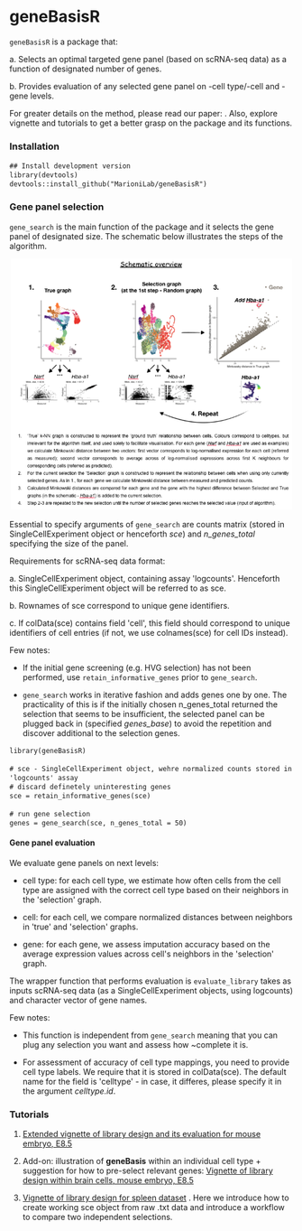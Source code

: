 # geneBasisR

`geneBasisR` is a package that:

a. Selects an optimal targeted gene panel (based on scRNA-seq data) as a function of designated number of genes. 

b. Provides evaluation of any selected gene panel on -cell type/-cell and -gene levels. 

For greater details on the method, please read our paper: . Also, explore vignette and tutorials to get a better grasp on the package and its functions.

### Installation

```
## Install development version
library(devtools)
devtools::install_github("MarioniLab/geneBasisR") 
```


### Gene panel selection

`gene_search` is the main function of the package and it selects the gene panel of designated size. The schematic below illustrates the steps of the algorithm.

<p align="center">
  <img src="geneBasis_cartoon.png" width="500">
</p>

Essential to specify arguments of `gene_search` are counts matrix (stored in SingleCellExperiment object or henceforth *sce*) and *n_genes_total* specifying the size of the panel. 

Requirements for scRNA-seq data format:

a. SingleCellExperiment object, containing assay 'logcounts'. Henceforth this SingleCellExperiment object will be referred to as sce.

b. Rownames of sce correspond to unique gene identifiers.

c. If colData(sce) contains field 'cell', this field should correspond to unique identifiers of cell entries (if not, we use colnames(sce) for cell IDs instead).

Few notes:

- If the initial gene screening (e.g. HVG selection) has not been performed, use `retain_informative_genes` prior to `gene_search`.

- `gene_search` works in iterative fashion and adds genes one by one. The practicality of this is if the initially chosen n_genes_total returned the selection that seems to be insufficient, the selected panel can be plugged back in (specified *genes_base*) to avoid the repetition and discover additional to the selection genes.


```
library(geneBasisR)

# sce - SingleCellExperiment object, wehre normalized counts stored in 'logcounts' assay
# discard definetely uninteresting genes
sce = retain_informative_genes(sce)

# run gene selection
genes = gene_search(sce, n_genes_total = 50)

```

#### Gene panel evaluation

We evaluate gene panels on next levels:

- cell type: for each cell type, we estimate how often cells from the cell type are assigned with the correct cell type based on their neighbors in the 'selection' graph.

- cell: for each cell, we compare normalized distances between neighbors in 'true' and 'selection' graphs. 

- gene: for each gene, we assess imputation accuracy based on the average expression values across cell's neighbors in the 'selection' graph.

The wrapper function that performs evaluation is `evaluate_library` takes as inputs scRNA-seq data (as a SingleCellExperiment objects, using logcounts) and character vector of gene names.

Few notes:

- This function is independent from `gene_search` meaning that you can plug any selection you want and assess how ~complete it is.

- For assessment of accuracy of cell type mappings, you need to provide cell type labels. We require that it is stored in colData(sce). The default name for the field is 'celltype' - in case, it differes, please specify it in the argument *celltype.id*.


### Tutorials

1. [Extended vignette of library design and its evaluation for mouse embryo, E8.5](https://rawcdn.githack.com/MarioniLab/geneBasis_tutorials/ef2d83ae4eaf607c447037dc8981b18d4e7821af/geneBasis_mouseEmbryo_extended.html)

2. Add-on: illustration of **geneBasis** within an individual cell type + suggestion for how to pre-select relevant genes:
[Vignette of library design within brain cells, mouse embryo, E8.5](https://rawcdn.githack.com/MarioniLab/geneBasis_tutorials/03c70e494ae2f36136f6f5cfefdb60e7d5f76fe4/geneBasis_mouseEmbryo_within_celltype.html)

3. [Vignette of library design for spleen dataset](https://rawcdn.githack.com/MarioniLab/geneBasis_tutorials/ef2d83ae4eaf607c447037dc8981b18d4e7821af/geneBasis_spleen.html) . Here we introduce how to create working sce object from raw .txt data and introduce a workflow to compare two independent selections.


